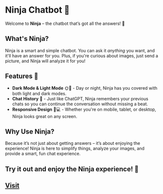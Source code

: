 # Ninja Chatbot 🤖

Welcome to **Ninja** – the chatbot that’s got all the answers! 🥷

## What's Ninja?

Ninja is a smart and simple chatbot. You can ask it *anything* you want, and it'll have an answer for you. Plus, if you're curious about images, just send a picture, and Ninja will analyze it for you!

## Features 🥳

- **Dark Mode & Light Mode** 🌞🌚 - Day or night, Ninja has you covered with both light and dark modes.
- **Chat History** 🧠 - Just like ChatGPT, Ninja remembers your previous chats so you can continue the conversation without missing a beat.
- **Responsive Design** 📱💻 - Whether you're on mobile, tablet, or desktop, Ninja looks great on any screen.

## Why Use Ninja?

Because it’s not just about getting answers – it’s about enjoying the experience! Ninja is here to simplify things, analyze your images, and provide a smart, fun chat experience.

## Try it out and enjoy the Ninja experience! 🎉

<h2><a href='https://ninja.vercel.app/' target='blank'>Visit</a></h2>
